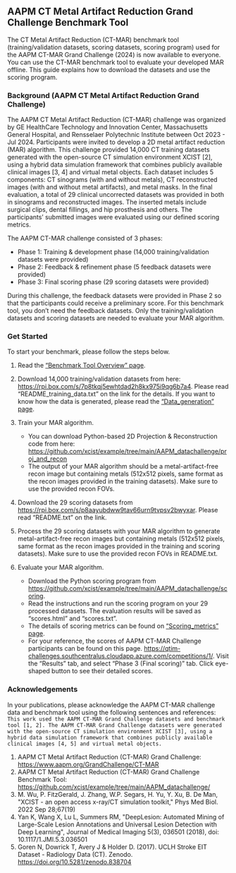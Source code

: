 ## AAPM CT Metal Artifact Reduction Grand Challenge Benchmark Tool
The CT Metal Artifact Reduction (CT-MAR) benchmark tool (training/validation datasets, scoring datasets, scoring program) used for the AAPM CT-MAR Grand Challenge (2024) is now available to everyone. You can use the CT-MAR benchmark tool to evaluate your developed MAR offline. This guide explains how to download the datasets and use the scoring program. 

### Background (AAPM CT Metal Artifact Reduction Grand Challenge)
The AAPM CT Metal Artifact Reduction (CT-MAR) challenge was organized by GE HealthCare Technology and Innovation Center, Massachusetts General Hospital, and Rensselaer Polytechnic Institute between Oct 2023 - Jul 2024. Participants were invited to develop a 2D metal artifact reduction (MAR) algorithm. This challenge provided 14,000 CT training datasets generated with the open-source CT simulation environment XCIST [2], using a hybrid data simulation framework that combines publicly available clinical images [3, 4] and virtual metal objects. Each dataset includes 5 components: CT sinograms (with and without metals), CT reconstructed images (with and without metal artifacts), and metal masks. In the final evaluation, a total of 29 clinical uncorrected datasets was provided in both in sinograms and reconstructed images. The inserted metals include surgical clips, dental fillings, and hip prosthesis and others. The participants’ submitted images were evaluated using our defined scoring metrics.

The AAPM CT-MAR challenge consisted of 3 phases: 
* Phase 1: Training & development phase (14,000 training/validation datasets were provided)
* Phase 2: Feedback & refinement phase (5 feedback datasets were provided)
* Phase 3: Final scoring phase (29 scoring datasets were provided)

During this challenge, the feedback datasets were provided in Phase 2 so that the participants could receive a preliminary score. For this benchmark tool, you don’t need the feedback datasets. Only the training/validation datasets and scoring datasets are needed to evaluate your MAR algorithm. 

### Get Started 
To start your benchmark, please follow the steps below.

1)	Read the [“Benchmark Tool Overview” page](Benchmark_Tool_Overview.md).
2)	Download 14,000 training/validation datasets from here: https://rpi.box.com/s/7p8tkqj5ewhtdad2h8kx975i9qg6b7a4. Please read “README_training_data.txt” on the link for the details. If you want to know how the data is generated, please read the [“Data_generation” page](data_generation.md).
3)	Train your MAR algorithm. 
    * You can download Python-based 2D Projection & Reconstruction code from here: https://github.com/xcist/example/tree/main/AAPM_datachallenge/proj_and_recon
	* The output of your MAR algorithm should be a metal-artifact-free recon image but containing metals (512x512 pixels, same format as the recon images provided in the training datasets). Make sure to use the provided recon FOVs.

4)	Download the 29 scoring datasets from https://rpi.box.com/s/p8aayubdww9tav66urn9tvpsv2bwyxar. Please read “README.txt” on the link. 

5)	Process the 29 scoring datasets with your MAR algorithm to generate metal-artifact-free recon images but containing metals (512x512 pixels, same format as the recon images provided in the training and scoring datasets). Make sure to use the provided recon FOVs in README.txt.

6)	Evaluate your MAR algorithm.
	* Download the Python scoring program from https://github.com/xcist/example/tree/main/AAPM_datachallenge/scoring.
 	* Read the instructions and run the scoring program on your 29 processed datasets. The evaluation results will be saved as “scores.html” and “scores.txt”.
    * The details of scoring metrics can be found on [“Scoring_metrics” page](scoring_metric.md).
    * For your reference, the scores of AAPM CT-MAR Challenge participants can be found on this page.  https://qtim-challenges.southcentralus.cloudapp.azure.com/competitions/1/. Visit the “Results” tab, and select “Phase 3 (Final scoring)” tab. Click eye-shaped button to see their detailed scores.

### Acknowledgements 
In your publications, please acknowledge the AAPM CT-MAR challenge data and benchmark tool using the following sentences and references:
`This work used the AAPM CT-MAR Grand Challenge datasets and benchmark tool [1, 2]. The AAPM CT-MAR Grand Challenge datasets were generated with the open-source CT simulation environment XCIST [3], using a hybrid data simulation framework that combines publicly available clinical images [4, 5] and virtual metal objects.`
1. AAPM CT Metal Artifact Reduction (CT-MAR) Grand Challenge: https://www.aapm.org/GrandChallenge/CT-MAR
2. AAPM CT Metal Artifact Reduction (CT-MAR) Grand Challenge Benchmark Tool: https://github.com/xcist/example/tree/main/AAPM_datachallenge/
3. M. Wu, P. FitzGerald, J. Zhang, W.P. Segars, H. Yu, Y. Xu, B. De Man, "XCIST - an open access x-ray/CT simulation toolkit," Phys Med Biol. 2022 Sep 28;67(19)
4. Yan K, Wang X, Lu L, Summers RM, "DeepLesion: Automated Mining of Large-Scale Lesion Annotations and Universal Lesion Detection with Deep Learning", Journal of Medical Imaging 5(3), 036501 (2018), doi: 10.1117/1.JMI.5.3.036501
5. Goren N, Dowrick T, Avery J & Holder D. (2017). UCLH Stroke EIT Dataset - Radiology Data (CT). Zenodo. https://doi.org/10.5281/zenodo.838704
